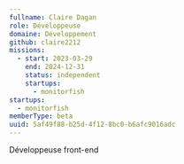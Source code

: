 ```yaml
---
fullname: Claire Dagan
role: Développeuse
domaine: Développement
github: claire2212
missions:
  - start: 2023-03-29
    end: 2024-12-31
    status: independent
    startups:
      - monitorfish
startups:
  - monitorfish
memberType: beta
uuid: 5af49f88-b25d-4f12-8bc0-b6afc9016adc
---
```

Développeuse front-end
